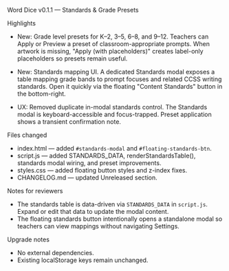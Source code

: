 Word Dice v0.1.1 — Standards & Grade Presets

Highlights

- New: Grade level presets for K–2, 3–5, 6–8, and 9–12. Teachers can Apply or Preview a preset of classroom-appropriate prompts. When artwork is missing, "Apply (with placeholders)" creates label-only placeholders so presets remain useful.

- New: Standards mapping UI. A dedicated Standards modal exposes a table mapping grade bands to prompt focuses and related CCSS writing standards. Open it quickly via the floating "Content Standards" button in the bottom-right.

- UX: Removed duplicate in-modal standards control. The Standards modal is keyboard-accessible and focus-trapped. Preset application shows a transient confirmation note.

Files changed

- index.html — added `#standards-modal` and `#floating-standards-btn`.
- script.js — added STANDARDS_DATA, renderStandardsTable(), standards modal wiring, and preset improvements.
- styles.css — added floating button styles and z-index fixes.
- CHANGELOG.md — updated Unreleased section.

Notes for reviewers

- The standards table is data-driven via `STANDARDS_DATA` in `script.js`. Expand or edit that data to update the modal content.
- The floating standards button intentionally opens a standalone modal so teachers can view mappings without navigating Settings.

Upgrade notes

- No external dependencies.
- Existing localStorage keys remain unchanged.
